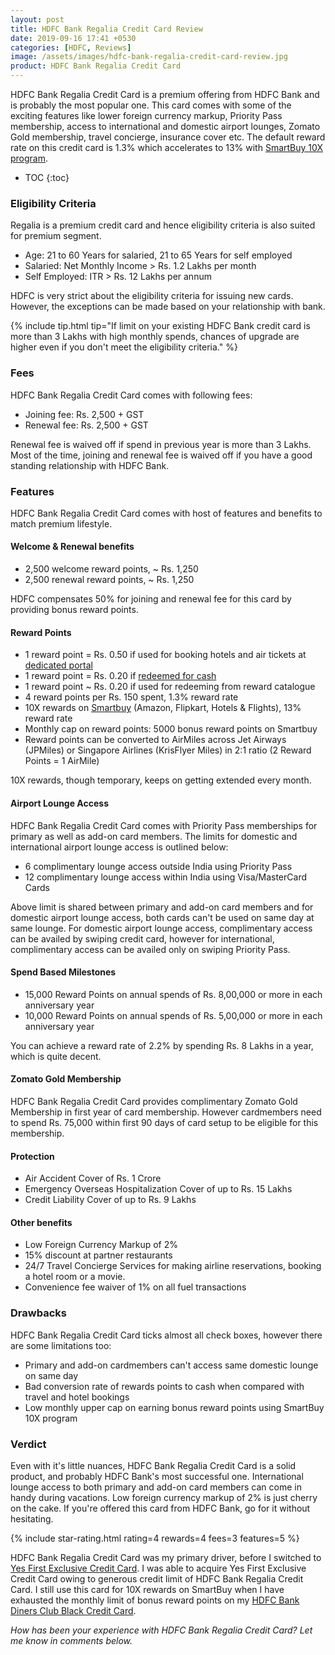 ```yaml
---
layout: post
title: HDFC Bank Regalia Credit Card Review
date: 2019-09-16 17:41 +0530
categories: [HDFC, Reviews]
image: /assets/images/hdfc-bank-regalia-credit-card-review.jpg
product: HDFC Bank Regalia Credit Card
---
```


HDFC Bank Regalia Credit Card is a premium offering from HDFC Bank and is probably the most popular one. This card comes with some of the exciting features like lower foreign currency markup, Priority Pass membership, access to international and domestic airport lounges, Zomato Gold membership, travel concierge, insurance cover etc. The default reward rate on this credit card is 1.3% which accelerates to 13% with [SmartBuy 10X program](/hdfc-bank-credit-card-10x-rewards-september-2019-update/).

* TOC
{:toc}

### Eligibility Criteria

Regalia is a premium credit card and hence eligibility criteria is also suited for premium segment.

- Age: 21 to 60 Years for salaried, 21 to 65 Years for self employed
- Salaried: Net Monthly Income > Rs. 1.2 Lakhs per month
- Self Employed: ITR > Rs. 12 Lakhs per annum

HDFC is very strict about the eligibility criteria for issuing new cards. However, the exceptions can be made based on your relationship with bank.

{% include tip.html tip="If limit on your existing HDFC Bank credit card is more than 3 Lakhs with high monthly spends, chances of upgrade are higher even if you don't meet the eligibility criteria." %}

### Fees

HDFC Bank Regalia Credit Card comes with following fees:

- Joining fee: Rs. 2,500 + GST
- Renewal fee: Rs. 2,500 + GST

Renewal fee is waived off if spend in previous year is more than 3 Lakhs. Most of the time, joining and renewal fee is waived off if you have a good standing relationship with HDFC Bank.

### Features

HDFC Bank Regalia Credit Card comes with host of features and benefits to match premium lifestyle.

#### Welcome & Renewal benefits

- 2,500 welcome reward points, ~ Rs. 1,250
- 2,500 renewal reward points, ~ Rs. 1,250

HDFC compensates 50% for joining and renewal fee for this card by providing bonus reward points.

#### Reward Points

- 1 reward point = Rs. 0.50 if used for booking hotels and air tickets at [dedicated portal](https://offers.smartbuy.hdfcbank.com/regalia)
- 1 reward point = Rs. 0.20 if [redeemed for cash](/redeem-hdfc-credit-card-reward-points-for-cash/)
- 1 reward point ~ Rs. 0.20 if used for redeeming from reward catalogue
- 4 reward points per Rs. 150 spent, 1.3% reward rate
- 10X rewards on [Smartbuy](/hdfc-bank-credit-card-10x-rewards-september-2019-update/) (Amazon, Flipkart, Hotels & Flights), 13% reward rate
- Monthly cap on reward points: 5000 bonus reward points on Smartbuy
- Reward points can be converted to AirMiles across Jet Airways (JPMiles) or Singapore Airlines (KrisFlyer Miles) in 2:1 ratio (2 Reward Points = 1 AirMile)

10X rewards, though temporary, keeps on getting extended every month.

#### Airport Lounge Access

HDFC Bank Regalia Credit Card comes with Priority Pass memberships for primary as well as add-on card members. The limits for domestic and international airport lounge access is outlined below:

- 6 complimentary lounge access outside India using Priority Pass
- 12 complimentary lounge access within India using Visa/MasterCard Cards

Above limit is shared between primary and add-on card members and for domestic airport lounge access, both cards can't be used on same day at same lounge. For domestic airport lounge access, complimentary access can be availed by swiping credit card, however for international, complimentary access can be availed only on swiping Priority Pass.

#### Spend Based Milestones

- 15,000 Reward Points on annual spends of Rs. 8,00,000 or more in each anniversary year
- 10,000 Reward Points on annual spends of Rs. 5,00,000 or more in each anniversary year

You can achieve a reward rate of 2.2% by spending Rs. 8 Lakhs in a year, which is quite decent.

#### Zomato Gold Membership

HDFC Bank Regalia Credit Card provides complimentary Zomato Gold Membership in first year of card membership. However cardmembers need to spend Rs. 75,000 within first 90 days of card setup to be eligible for this membership.

#### Protection

- Air Accident Cover of Rs. 1 Crore
- Emergency Overseas Hospitalization Cover of up to Rs. 15 Lakhs
- Credit Liability Cover of up to Rs. 9 Lakhs

#### Other benefits

- Low Foreign Currency Markup of 2%
- 15% discount at partner restaurants
- 24/7 Travel Concierge Services for making airline reservations, booking a hotel room or a movie.
- Convenience fee waiver of 1% on all fuel transactions

### Drawbacks

HDFC Bank Regalia Credit Card ticks almost all check boxes, however there are some limitations too:

- Primary and add-on cardmembers can't access same domestic lounge on same day
- Bad conversion rate of rewards points to cash when compared with travel and hotel bookings
- Low monthly upper cap on earning bonus reward points using SmartBuy 10X program

### Verdict

Even with it's little nuances, HDFC Bank Regalia Credit Card is a solid product, and probably HDFC Bank's most successful one. International lounge access to both primary and add-on card members can come in handy during vacations. Low foreign currency markup of 2% is just cherry on the cake. If you're offered this card from HDFC Bank, go for it without hesitating.

{% include star-rating.html rating=4 rewards=4 fees=3 features=5 %}

HDFC Bank Regalia Credit Card was my primary driver, before I switched to [Yes First Exclusive Credit Card](/yes-first-exclusive-credit-card-review/). I was able to acquire Yes First Exclusive Credit Card owing to generous credit limit of HDFC Bank Regalia Credit Card. I still use this card for 10X rewards on SmartBuy when I have exhausted the monthly limit of bonus reward points on my [HDFC Bank Diners Club Black Credit Card](/hdfc-diners-club-black-credit-card-review/).

_How has been your experience with HDFC Bank Regalia Credit Card? Let me know in comments below._

